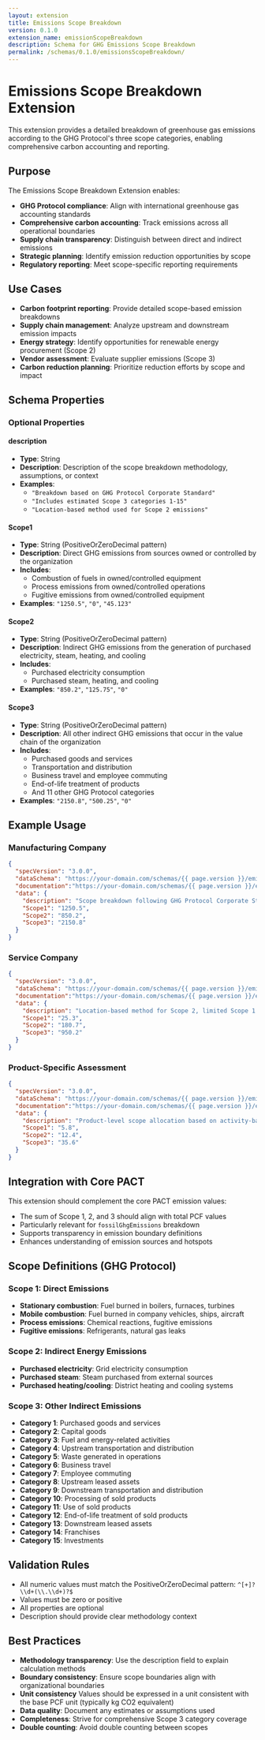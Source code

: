 ```yaml
---
layout: extension
title: Emissions Scope Breakdown
version: 0.1.0
extension_name: emissionScopeBreakdown
description: Schema for GHG Emissions Scope Breakdown
permalink: /schemas/0.1.0/emissionsScopeBreakdown/
---
```


# Emissions Scope Breakdown Extension

This extension provides a detailed breakdown of greenhouse gas emissions according to the GHG Protocol's three scope categories, enabling comprehensive carbon accounting and reporting.

## Purpose

The Emissions Scope Breakdown Extension enables:
- **GHG Protocol compliance**: Align with international greenhouse gas accounting standards
- **Comprehensive carbon accounting**: Track emissions across all operational boundaries
- **Supply chain transparency**: Distinguish between direct and indirect emissions
- **Strategic planning**: Identify emission reduction opportunities by scope
- **Regulatory reporting**: Meet scope-specific reporting requirements

## Use Cases

- **Carbon footprint reporting**: Provide detailed scope-based emission breakdowns
- **Supply chain management**: Analyze upstream and downstream emission impacts
- **Energy strategy**: Identify opportunities for renewable energy procurement (Scope 2)
- **Vendor assessment**: Evaluate supplier emissions (Scope 3)
- **Carbon reduction planning**: Prioritize reduction efforts by scope and impact

## Schema Properties

### Optional Properties

#### description
- **Type**: String
- **Description**: Description of the scope breakdown methodology, assumptions, or context
- **Examples**: 
  - `"Breakdown based on GHG Protocol Corporate Standard"`
  - `"Includes estimated Scope 3 categories 1-15"`
  - `"Location-based method used for Scope 2 emissions"`

#### Scope1
- **Type**: String (PositiveOrZeroDecimal pattern)
- **Description**: Direct GHG emissions from sources owned or controlled by the organization
- **Includes**: 
  - Combustion of fuels in owned/controlled equipment
  - Process emissions from owned/controlled operations
  - Fugitive emissions from owned/controlled equipment
- **Examples**: `"1250.5"`, `"0"`, `"45.123"`

#### Scope2
- **Type**: String (PositiveOrZeroDecimal pattern)
- **Description**: Indirect GHG emissions from the generation of purchased electricity, steam, heating, and cooling
- **Includes**:
  - Purchased electricity consumption
  - Purchased steam, heating, and cooling
- **Examples**: `"850.2"`, `"125.75"`, `"0"`

#### Scope3
- **Type**: String (PositiveOrZeroDecimal pattern)
- **Description**: All other indirect GHG emissions that occur in the value chain of the organization
- **Includes**:
  - Purchased goods and services
  - Transportation and distribution
  - Business travel and employee commuting
  - End-of-life treatment of products
  - And 11 other GHG Protocol categories
- **Examples**: `"2150.8"`, `"500.25"`, `"0"`

## Example Usage

### Manufacturing Company
```json
{
  "specVersion": "3.0.0",
  "dataSchema": "https://your-domain.com/schemas/{{ page.version }}/emissionsScopeBreakdown/schema.json",
  "documentation":"https://your-domain.com/schemas/{{ page.version }}/emissionsScopeBreakdown",
  "data": {
    "description": "Scope breakdown following GHG Protocol Corporate Standard, including estimated Scope 3 categories 1-15",
    "Scope1": "1250.5",
    "Scope2": "850.2",
    "Scope3": "2150.8"
  }
}
```

### Service Company
```json
{
  "specVersion": "3.0.0",
  "dataSchema": "https://your-domain.com/schemas/{{ page.version }}/emissionsScopeBreakdown/schema.json",
  "documentation":"https://your-domain.com/schemas/{{ page.version }}/emissionsScopeBreakdown",
  "data": {
    "description": "Location-based method for Scope 2, limited Scope 1 due to office-based operations",
    "Scope1": "25.3",
    "Scope2": "180.7",
    "Scope3": "950.2"
  }
}
```

### Product-Specific Assessment
```json
{
  "specVersion": "3.0.0",
  "dataSchema": "https://your-domain.com/schemas/{{ page.version }}/emissionsScopeBreakdown/schema.json",
  "documentation":"https://your-domain.com/schemas/{{ page.version }}/emissionsScopeBreakdown",
  "data": {
    "description": "Product-level scope allocation based on activity-based costing methodology",
    "Scope1": "5.8",
    "Scope2": "12.4",
    "Scope3": "35.6"
  }
}
```

## Integration with Core PACT

This extension should complement the core PACT emission values:
- The sum of Scope 1, 2, and 3 should align with total PCF values
- Particularly relevant for `fossilGhgEmissions` breakdown
- Supports transparency in emission boundary definitions
- Enhances understanding of emission sources and hotspots

## Scope Definitions (GHG Protocol)

### Scope 1: Direct Emissions
- **Stationary combustion**: Fuel burned in boilers, furnaces, turbines
- **Mobile combustion**: Fuel burned in company vehicles, ships, aircraft
- **Process emissions**: Chemical reactions, fugitive emissions
- **Fugitive emissions**: Refrigerants, natural gas leaks

### Scope 2: Indirect Energy Emissions
- **Purchased electricity**: Grid electricity consumption
- **Purchased steam**: Steam purchased from external sources
- **Purchased heating/cooling**: District heating and cooling systems

### Scope 3: Other Indirect Emissions
- **Category 1**: Purchased goods and services
- **Category 2**: Capital goods
- **Category 3**: Fuel and energy-related activities
- **Category 4**: Upstream transportation and distribution
- **Category 5**: Waste generated in operations
- **Category 6**: Business travel
- **Category 7**: Employee commuting
- **Category 8**: Upstream leased assets
- **Category 9**: Downstream transportation and distribution
- **Category 10**: Processing of sold products
- **Category 11**: Use of sold products
- **Category 12**: End-of-life treatment of sold products
- **Category 13**: Downstream leased assets
- **Category 14**: Franchises
- **Category 15**: Investments

## Validation Rules

- All numeric values must match the PositiveOrZeroDecimal pattern: `^[+]?\\d+(\\.\\d+)?$`
- Values must be zero or positive
- All properties are optional
- Description should provide clear methodology context

## Best Practices

- **Methodology transparency**: Use the description field to explain calculation methods
- **Boundary consistency**: Ensure scope boundaries align with organizational boundaries
- **Unit consistency** Values should be expressed in a unit consistent with the base PCF unit (typically kg CO2 equivalent)
- **Data quality**: Document any estimates or assumptions used
- **Completeness**: Strive for comprehensive Scope 3 category coverage
- **Double counting**: Avoid double counting between scopes
